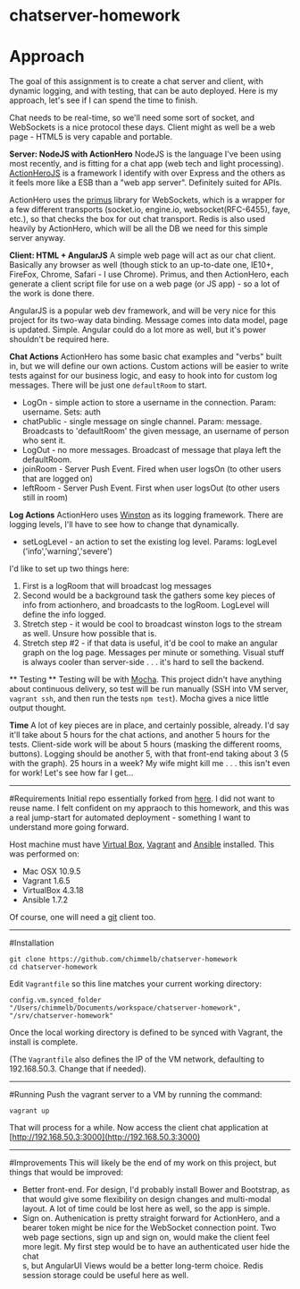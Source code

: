 chatserver-homework
===================
# Approach
The goal of this assignment is to create a chat server and client, with dynamic logging, and with testing, that can be auto deployed. Here is my approach, let's see if I can spend the time to finish.

Chat needs to be real-time, so we'll need some sort of socket, and WebSockets is a nice protocol these days. Client might as well be a web page - HTML5 is very capable and portable. 

**Server: NodeJS with ActionHero**
NodeJS is the language I've been using most recently, and is fitting for a chat app (web tech and light processing). [ActionHeroJS](http://www.actionherojs.com/) is a framework I identify with over Express and the others as it feels more like a ESB than a "web app server". Definitely suited for APIs. 

ActionHero uses the [primus](https://github.com/primus/primus) library for WebSockets, which is a wrapper for a few different transports (socket.io, engine.io, websocket(RFC-6455), faye, etc.), so that checks the box for out chat transport. Redis is also used heavily by ActionHero, which will be all the DB we need for this simple server anyway. 

**Client: HTML + AngularJS**
A simple web page will act as our chat client. Basically any browser as well (though stick to an up-to-date one, IE10+, FireFox, Chrome, Safari - I use Chrome). Primus, and then ActionHero, each generate a client script file for use on a web page (or JS app) - so a lot of the work is done there.

AngularJS is a popular web dev framework, and will be very nice for this project for its two-way data binding. Message comes into data model, page is updated. Simple. Angular could do a lot more as well, but it's power shouldn't be required here.

**Chat Actions**
ActionHero has some basic chat examples and "verbs" built in, but we will define our own actions. Custom actions will be easier to write tests against for our business logic, and easy to hook into for custom log messages. There will be just one `defaultRoom` to start.

* LogOn - simple action to store a username in the connection. Param: username. Sets: auth
* chatPublic - single message on single channel. Param: message. Broadcasts to 'defaultRoom' the given message, an username of person who sent it.
* LogOut - no more messages. Broadcast of message that playa left the defaultRoom.
* joinRoom - Server Push Event. Fired when user logsOn (to other users that are logged on)
* leftRoom - Server Push Event. First when user logsOut (to other users still in room)

**Log Actions**
ActionHero uses [Winston](https://github.com/flatiron/winston) as its logging framework. There are logging levels, I'll have to see how to change that dynamically.

* setLogLevel - an action to set the existing log level. Params: logLevel ('info','warning','severe')


I'd like to set up two things here:

1. First is a logRoom that will broadcast log messages
2. Second would be a background task the gathers some key pieces of info from actionhero, and broadcasts to the logRoom. LogLevel will define the info logged.
3. Stretch step - it would be cool to broadcast winston logs to the stream as well. Unsure how possible that is.
4. Stretch step #2 - if that data is useful, it'd be cool to make an angular graph on the log page. Messages per minute or something. Visual stuff is always cooler than server-side . . . it's hard to sell the backend. 

** Testing **
Testing will be with [Mocha](http://mochajs.org/). This project didn't have anything about continuous delivery, so test will be run manually (SSH into VM server, `vagrant ssh`, and then run the tests `npm test`). Mocha gives a nice little output thought.

**Time**
A lot of key pieces are in place, and certainly possible, already. I'd say it'll take about 5 hours for the chat actions, and another 5 hours for the tests. Client-side work will be about 5 hours (masking the different rooms, buttons). Logging should be another 5, with that front-end taking about 3 (5 with the graph). 25 hours in a week? My wife might kill me . . . this isn't even for work! Let's see how far I get...

****
#Requirements
Initial repo essentially forked from [here](https://github.com/theasta/vagrant-nodejs-dev). I did not want to reuse name. I felt confident on my appraoch to this homework, and this was a real jump-start for automated deployment - something I want to understand more going forward. 

Host machine must have [Virtual Box](https://www.virtualbox.org/), [Vagrant](http://www.vagrantup.com/) and [Ansible](http://docs.ansible.com/intro_installation.html) installed. This was performed on:

* Mac OSX 10.9.5
* Vagrant 1.6.5 
* VirtualBox 4.3.18
* Ansible 1.7.2

Of course, one will need a [git](http://git-scm.com/) client too. 

****
#Installation
````
git clone https://github.com/chimmelb/chatserver-homework
cd chatserver-homework
````
Edit `Vagrantfile` so this line matches your current working directory:

    config.vm.synced_folder "/Users/chimmelb/Documents/workspace/chatserver-homework", "/srv/chatserver-homework"

Once the local working directory is defined to be synced with Vagrant, the install is complete.

(The `Vagrantfile` also defines the IP of the VM network, defaulting to 192.168.50.3. Change that if needed).
****
#Running
Push the vagrant server to a VM by running the command:

````
vagrant up
````

That will process for a while. Now access the client chat application at [http://192.168.50.3:3000](http://192.168.50.3:3000)
****
#Improvements
This will likely be the end of my work on this project, but things that would be improved:

* Better front-end. For design, I'd probably install Bower and Bootstrap, as that would give some flexibility on design changes and multi-modal layout. A lot of time could be lost here as well, so the app is simple. 
* Sign on. Authenication is pretty straight forward for ActionHero, and a bearer token might be nice for the WebSocket connection point. Two web page sections, sign up and sign on, would make the client feel more legit. My first step would be to have an authenticated user hide the chat <div>s, but AngularUI Views would be a better long-term choice. Redis session storage could be useful here as well. 

